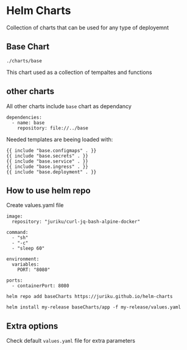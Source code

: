 # Helm Charts

Collection of charts that can be used for any type of deployemnt


## Base Chart

`./charts/base`

This chart used as a collection of tempaltes and functions

## other charts

All other charts include `base` chart as dependancy
```
dependencies:
  - name: base
    repository: file://../base
```

Needed templates are beeing loaded with:
```
{{ include "base.configmaps" . }}
{{ include "base.secrets" . }}
{{ include "base.service" . }}
{{ include "base.ingress" . }}
{{ include "base.deployment" . }}
```

## How to use helm repo

Create values.yaml file
```
image:
  repository: "juriku/curl-jq-bash-alpine-docker"

command:
  - "sh"
  - "-c"
  - "sleep 60"

environment:
  variables:
    PORT: "8080"

ports:
  - containerPort: 8080
```

```
helm repo add baseCharts https://juriku.github.io/helm-charts
```

```
helm install my-release baseCharts/app -f my-release/values.yaml
```

## Extra options

Check default `values.yaml` file for extra parameters
